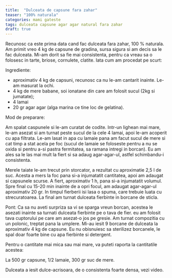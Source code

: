 ```yaml
---
title:  "Dulceata de capsune fara zahar"
teaser: "100% naturala"
categories: mami gateste
tags: dulceata capsune agar agar natural fara zahar
draft: true
---
```


Recunosc ca este prima data cand fac dulceata fara zahar, 100 % naturala.
Am primit vreo 4 kg de capsune de gradina, sursa sigura si am decis sa le fac dulceata.
Mi-am dorit sa fie mai consistenta, pentru ca vreau sa o folosesc in tarte, briose, cornulete, clatite.
Iata cum am procedat pe scurt:

Ingrediente:

- aproximativ 4 kg de capsuni, recunosc ca nu le-am cantarit inainte. Le-am masurat la ochi.
- 4 kg de mere babane, soi ionatane din care am folosit sucul (2kg si jumatate);
- 4 lamai
- 20 gr agar agar (alga marina ce tine loc de gelatina).

Mod de preparare:

Am spalat caspunele si le-am curatat de codite. Intr-un lighean mai mare, le-am asezat si am turnat peste sucul de la cele 4 lamai, apoi le-am acoperit cu apa filtrata.
Le-am lasat in apa cu lamaie pana am facut sucul de mere si cat timp a stat acela pe foc (sucul de lamaie se foloseste pentru a nu se oxida si pentru a-si pastra fermitatea, sa ramana intregi in borcan).
Eu am ales sa le las mai mult la fiert si sa adaug agar-agar-ul, astfel schimbandu-i consistenta.

Merele taiate le-am trecut prin storcator, a rezultat cu aproximatie 2,5 l de suc.
Acesta a mers la foc pana si-a injumatatit cantitatea, apoi am adaugat si capsunele scurse.
A fiert, aproximativ 1 h, pana si-a injumatatit volumul. Spre final cu 15-20 min inainte de a opri focul, am adaugat agar-agar-ul aproximativ 20 gr.
In timpul fierberii isi lasa o spuma, care trebuie luata cu strecuratoarea.
La final am turnat dulceata fierbinte in borcane de sticla.

Pont: Ca sa nu aveti surpriza sa vi se sparga vreun borcan, acestea le asezati inainte sa turnati dulceata fierbinte pe o tava de fier. eu am folosit tava cuptorului pe care am asezat-o jos pe gresie. Am turnat compozitia cu un polonic, treptat pana la umplere.
Mi-au iesit 9 borcane de dulceata la aproximativ 4 kg de capsune.
Eu nu obisnuiesc sa sterilizez borcanele, le spal doar foarte bine cu apa fierbinte si detergent.

Pentru o cantitate mai mica sau mai mare, va puteti raporta la cantitatile acestea:

La 500 gr capsune, 1/2 lamaie, 300 gr suc de mere.

Dulceata a iesit dulce-acrisoara, de o consistenta foarte densa, vezi video.



